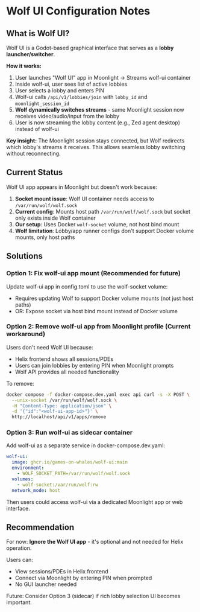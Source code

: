 # Wolf UI Configuration Notes

## What is Wolf UI?

Wolf UI is a Godot-based graphical interface that serves as a **lobby launcher/switcher**.

**How it works:**
1. User launches "Wolf UI" app in Moonlight → Streams wolf-ui container
2. Inside wolf-ui, user sees list of active lobbies
3. User selects a lobby and enters PIN
4. Wolf-ui calls `/api/v1/lobbies/join` with `lobby_id` and `moonlight_session_id`
5. **Wolf dynamically switches streams** - same Moonlight session now receives video/audio/input from the lobby
6. User is now streaming the lobby content (e.g., Zed agent desktop) instead of wolf-ui

**Key insight:** The Moonlight session stays connected, but Wolf redirects which lobby's streams it receives. This allows seamless lobby switching without reconnecting.

## Current Status

Wolf UI app appears in Moonlight but doesn't work because:

1. **Socket mount issue**: Wolf UI container needs access to `/var/run/wolf/wolf.sock`
2. **Current config**: Mounts host path `/var/run/wolf/wolf.sock` but socket only exists inside Wolf container
3. **Our setup**: Uses Docker `wolf-socket` volume, not host bind mount
4. **Wolf limitation**: Lobby/app runner configs don't support Docker volume mounts, only host paths

## Solutions

### Option 1: Fix wolf-ui app mount (Recommended for future)
Update wolf-ui app in config.toml to use the wolf-socket volume:
- Requires updating Wolf to support Docker volume mounts (not just host paths)
- OR: Expose socket via host bind mount instead of Docker volume

### Option 2: Remove wolf-ui app from Moonlight profile (Current workaround)
Users don't need Wolf UI because:
- Helix frontend shows all sessions/PDEs
- Users can join lobbies by entering PIN when Moonlight prompts
- Wolf API provides all needed functionality

To remove:
```bash
docker compose -f docker-compose.dev.yaml exec api curl -s -X POST \
  --unix-socket /var/run/wolf/wolf.sock \
  -H "Content-Type: application/json" \
  -d '{"id":"<wolf-ui-app-id>"}' \
  http://localhost/api/v1/apps/remove
```

### Option 3: Run wolf-ui as sidecar container
Add wolf-ui as a separate service in docker-compose.dev.yaml:
```yaml
wolf-ui:
  image: ghcr.io/games-on-whales/wolf-ui:main
  environment:
    - WOLF_SOCKET_PATH=/var/run/wolf/wolf.sock
  volumes:
    - wolf-socket:/var/run/wolf:rw
  network_mode: host
```

Then users could access wolf-ui via a dedicated Moonlight app or web interface.

## Recommendation

For now: **Ignore the Wolf UI app** - it's optional and not needed for Helix operation.

Users can:
- View sessions/PDEs in Helix frontend
- Connect via Moonlight by entering PIN when prompted
- No GUI launcher needed

Future: Consider Option 3 (sidecar) if rich lobby selection UI becomes important.

